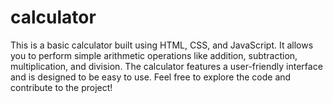 # calculator
This is a basic calculator built using HTML, CSS, and JavaScript. It allows you to perform simple arithmetic operations like addition, subtraction, multiplication, and division. The calculator features a user-friendly interface and is designed to be easy to use. Feel free to explore the code and contribute to the project!
